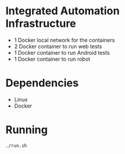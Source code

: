# Integrated Automation Infrastructure
* 1 Docker local network for the containers
* 2 Docker container to run web tests
* 1 Docker container to run Android tests
* 1 Docker container to run robot

# Dependencies
* Linux
* Docker

# Running
`./run.sh`